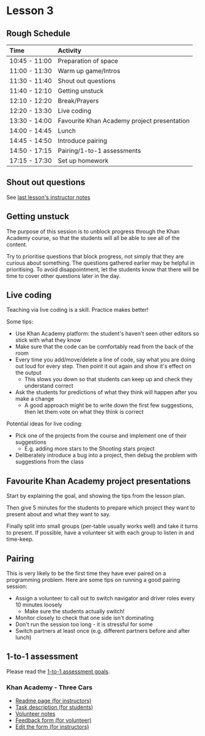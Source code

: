 # Lesson 3

## Rough Schedule

| Time | Activity |
| :--- | :--- |
| 10:45 - 11:00 | Preparation of space |
| 11:00 - 11:30 | Warm up game/Intros |
| 11:30 - 11:40 | Shout out questions |
| 11:40 - 12:10 | Getting unstuck |
| 12:10 - 12:20 | Break/Prayers |
| 12:20 - 13:30 | Live coding |
| 13:30 - 14:00 | Favourite Khan Academy project presentation |
| 14:00 - 14:45 | Lunch |
| 14:45 - 14:50 | Introduce pairing |
| 14:50 - 17:15 | Pairing/1-to-1 assessments |
| 17:15 - 17:30 | Set up homework |

## Shout out questions

See [last lesson's instructor notes](instructor-notes-1.md#shout-out-questions)

## Getting unstuck

The purpose of this session is to unblock progress through the Khan Academy course, so that the students will all be able to see all of the content.

Try to prioritise questions that block progress, not simply that they are curious about something. The questions gathered earlier may be helpful in prioritising. To avoid disappointment, let the students know that there will be time to cover other questions later in the day.

## Live coding

Teaching via live coding is a skill. Practice makes better!

Some tips:

* Use Khan Academy platform: the student's haven't seen other editors so stick with what they know
* Make sure that the code can be comfortably read from the back of the room
* Every time you add/move/delete a line of code, say what you are doing out loud for every step. Then point it out again and show it's effect on the output
  * This slows you down so that students can keep up and check they understand correct
* Ask the students for predictions of what they think will happen after you make a change
  * A good approach might be to write down the first few suggestions, then let them vote on what they think is correct

Potential ideas for live coding:

* Pick one of the projects from the course and implement one of their suggestions
  * E.g. adding more stars to the Shooting stars project
* Deliberately introduce a bug into a project, then debug the problem with suggestions from the class

## Favourite Khan Academy project presentations

Start by explaining the goal, and showing the tips from the lesson plan.

Then give 5 minutes for the students to prepare which project they want to present about and what they want to say.

Finally split into small groups \(per-table usually works well\) and take it turns to present. If possible, have a volunteer sit with each group to listen in and time-keep.

## Pairing

This is very likely to be the first time they have ever paired on a programming problem. Here are some tips on running a good pairing session:

* Assign a volunteer to call out to switch navigator and driver roles every 10 minutes loosely
  * Make sure the students actually switch!
* Monitor closely to check that one side isn't dominating
* Don't run the session too long - it is stressful for some
* Switch partners at least once \(e.g. different partners before and after lunch\)

## 1-to-1 assessment

Please read the [1-to-1 assessment goals](https://github.com/CodeYourFuture/fundamentals-course/tree/235b87473817bb3a95403fbbeb9c54297c282998/instructor-notes.md#1-to-1-assessments).

### Khan Academy - Three Cars

* [Readme page \(for instructors\)](https://github.com/CodeYourFuture/fundamentals-course-assessments/tree/master/khan_academy_cars)
* [Task description \(for students\)](https://github.com/CodeYourFuture/fundamentals-course-assessments/tree/master/khan_academy_cars/assessment_task.md)
* [Volunteer notes](https://github.com/CodeYourFuture/fundamentals-course-assessments/tree/master/khan_academy_cars/mentor_notes.md)
* [Feedback form \(for volunteer\)](https://docs.google.com/forms/d/e/1FAIpQLSfPlYydoYxlsYtR3ObIzAByOjNd10gQvtUd715b8ntYaFzwbw/viewform)
* [Edit the form \(for instructors\)](https://docs.google.com/forms/d/1DW-WwKuQhVGlgcUgB8GzFRK6m3Yty0nJGqtxgYQq_EI/edit)

